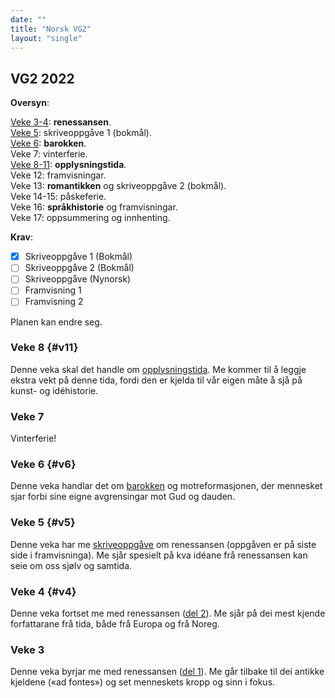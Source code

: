 ```yaml
---
date: ""
title: "Norsk VG2"
layout: "single"
---
```


## VG2 2022

**Oversyn**: 

[Veke 3-4](#v4): **renessansen**.  
[Veke 5](#v5): skriveoppgåve 1 (bokmål).  
[Veke 6](#v6): **barokken**.  
Veke 7: vinterferie.  
[Veke 8-11](#v11): **opplysningstida**.  
Veke 12: framvisningar.  
Veke 13: **romantikken** og skriveoppgåve 2 (bokmål).  
Veke 14-15: påskeferie.  
Veke 16: **språkhistorie** og framvisningar.  
Veke 17: oppsummering og innhenting. 

**Krav**: 

- [x] Skriveoppgåve 1 (Bokmål)
- [ ] Skriveoppgåve 2 (Bokmål)
- [ ] Skriveoppgåve (Nynorsk)
- [ ] Framvisning 1
- [ ] Framvisning 2

Planen kan endre seg. 

### Veke 8 {#v11}

Denne veka skal det handle om [opplysningstida](/norsk/vg2/opplysningstida.html). Me kommer til å leggje ekstra vekt på denne tida, fordi den er kjelda til vår eigen måte å sjå på kunst- og idéhistorie. 

### Veke 7

Vinterferie! 

### Veke 6 {#v6}

Denne veka handlar det om [barokken](/norsk/vg2/barokken.html) og motreformasjonen, der mennesket sjar forbi sine eigne avgrensingar mot Gud og dauden. 

### Veke 5 {#v5}

Denne veka har me [skriveoppgåve](/norsk/vg2/renessansen3.html) om renessansen (oppgåven er på siste side i framvisninga). Me sjår spesielt på kva idéane frå renessansen kan seie om oss sjølv og samtida. 

### Veke 4 {#v4}

Denne veka fortset me med renessansen ([del 2](/norsk/vg2/renessansen2.html)). Me sjår på dei mest kjende forfattarane frå tida, både frå Europa og frå Noreg. 

### Veke 3 

Denne veka byrjar me med renessansen ([del 1](/norsk/vg2/renessansen1.html)). Me går tilbake til dei antikke kjeldene («ad fontes») og set menneskets kropp og sinn i fokus. 
